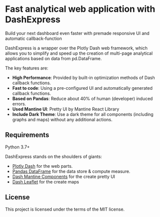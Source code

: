 # Fast analytical web application with DashExpress


Build your next dashboard even faster with premade responsive UI and automatic callback-function


DashExpress is a wrapper over the Plotly Dash web framework, which allows you to simplify and speed up the creation of multi-page analytical applications based on data from pd.DataFrame.

The key features are:

* **High Performance**: Provided by built-in optimization methods of Dash callback functions.
* **Fast to code**: Using a pre-configured UI and automatically generated callback functions.
* **Based on Pandas**: Reduce about 40% of human (developer) induced errors.
* **Used Mantine UI**: Pretty UI by Mantine React Library
* **Include Dark Theme**: Use a dark theme for all components (including graphs and maps) without any additional actions.

## Requirements

Python 3.7+

DashExpress stands on the shoulders of giants:

* <a href="https://dash.plotly.com/" class="external-link" target="_blank">Plotly Dash</a> for the web parts.
* <a href="https://pandas.pydata.org/" class="external-link" target="_blank">Pandas DataFrame</a> for the data store & compute measure.
* <a href="https://www.dash-mantine-components.com/" class="external-link" target="_blank">Dash Mantine Components</a> for the create pretty UI
* <a href="https://dash-leaflet.herokuapp.com/" class="external-link" target="_blank">Dash Leaflet</a> for the create maps

## License

This project is licensed under the terms of the MIT license.
